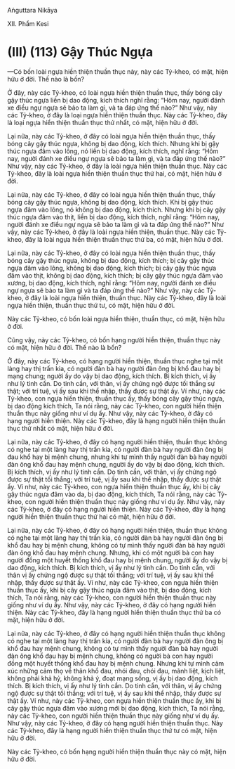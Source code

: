 Aṅguttara Nikāya

XII. Phẩm Kesi

# (III) (113) Gậy Thúc Ngựa

—Có bốn loài ngựa hiền thiện thuần thục này, này các Tỷ-kheo, có mặt, hiện hữu ở đời. Thế nào là bốn?

Ở đây, này các Tỷ-kheo, có loài ngựa hiền thiện thuần thục, thấy bóng cây gậy thúc ngựa liền bị dao động, kích thích nghĩ rằng: “Hôm nay, người đánh xe điều ngự ngựa sẽ bảo ta làm gì, và ta đáp ứng thế nào?” Như vậy, này các Tỷ-kheo, ở đây là loại ngựa hiền thiện thuần thục. Này các Tỷ-kheo, đây là loại ngựa hiền thiện thuần thục thứ nhất, có mặt, hiện hữu ở đời.

Lại nữa, này các Tỷ-kheo, ở đây có loài ngựa hiền thiện thuần thục, thấy bóng cây gậy thúc ngựa, không bị dao động, kích thích. Nhưng khi bị gậy thúc ngựa đâm vào lông, nó liền bị dao động, kích thích, nghĩ rằng: “Hôm nay, người đánh xe điều ngự ngựa sẽ bảo ta làm gì, và ta đáp ứng thế nào?” Như vậy, này các Tỷ-kheo, ở đây là loài ngựa hiền thiện thuần thục. Này các Tỷ-kheo, đây là loài ngựa hiền thiện thuần thục thứ hai, có mặt, hiện hữu ở đời.

Lại nữa, này các Tỷ-kheo, ở đây có loài ngựa hiền thiện thuần thục, thấy bóng cây gậy thúc ngựa, không bị dao động, kích thích. Khi bị gậy thúc ngựa đâm vào lông, nó không bị dao động, kích thích. Nhưng khi bị cây gậy thúc ngựa đâm vào thịt, liền bị dao động, kích thích, nghĩ rằng: “Hôm nay, người đánh xe điều ngự ngựa sẽ bảo ta làm gì và ta đáp ứng thế nào?” Như vậy, này các Tỷ-kheo, ở đây là loài ngựa hiền thiện, thuần thục. Này các Tỷ-kheo, đây là loài ngựa hiền thiện thuần thục thứ ba, có mặt, hiện hữu ở đời.

Lại nữa, này các Tỷ-kheo, ở đây có loài ngựa hiền thiện thuần thục, thấy bóng cây gậy thúc ngựa, không bị dao động, kích thích; bị cây gậy thúc ngựa đâm vào lông, không bị dao động, kích thích; bị cây gậy thúc ngựa đâm vào thịt, không bị dao động, kích thích; bị cây gậy thúc ngựa đâm vào xương, bị dao động, kích thích, nghĩ rằng: “Hôm nay, người đánh xe điều ngự ngựa sẽ bảo ta làm gì và ta đáp ứng thế nào?” Như vậy, này các Tỷ-kheo, ở đây là loài ngựa hiền thiện, thuần thục. Này các Tỷ-kheo, đây là loài ngựa hiền thiện, thuần thục thứ tư, có mặt, hiện hữu ở đời.

Này các Tỷ-kheo, có bốn loài ngựa hiền thiện, thuần thục, có mặt, hiện hữu ở đời.

Cũng vậy, này các Tỷ-kheo, có bốn hạng người hiền thiện, thuần thục này có mặt, hiện hữu ở đời. Thế nào là bốn?

Ở đây, này các Tỷ-kheo, có hạng người hiền thiện, thuần thục nghe tại một làng hay thị trấn kia, có người đàn bà hay người đàn ông bị khổ đau hay bị mạng chung; người ấy do vậy bị dao động, kích thích. Bị kích thích, vị ấy như lý tinh cần. Do tinh cần, với thân, vị ấy chứng ngộ được tối thắng sự thật; với trí tuệ, vị ấy sau khi thể nhập, thấy được sự thật ấy. Ví như, này các Tỷ-kheo, con ngựa hiền thiện, thuần thục ấy, thấy bóng cây gậy thúc ngựa, bị dao động kích thích, Ta nói rằng, này các Tỷ-kheo, con người hiền thiện thuần thục này giống như ví dụ ấy. Như vậy, này các Tỷ-kheo, ở đây có hạng người hiền thiện. Này các Tỷ-kheo, đây là hạng người hiền thiện thuần thục thứ nhất có mặt, hiện hữu ở đời.

Lại nữa, này các Tỷ-kheo, ở đây có hạng người hiền thiện, thuần thục không có nghe tại một làng hay thị trấn kia, có người đàn bà hay người đàn ông bị đau khổ hay bị mệnh chung, nhưng khi tự mình thấy người đàn bà hay người đàn ông khổ đau hay mệnh chung, người ấy do vậy bị dao động, kích thích. Bị kích thích, vị ấy như lý tinh cần. Do tinh cần, với thân, vị ấy chứng ngộ được sự thật tối thắng; với trí tuệ, vị ấy sau khi thể nhập, thấy được sự thật ấy. Ví như, này các Tỷ-kheo, con ngựa hiền thiện thuần thục ấy, khi bị cây gậy thúc ngựa đâm vào da, bị dao động, kích thích, Ta nói rằng, này các Tỷ-kheo, con người hiền thiện thuần thục này giống như ví dụ ấy. Như vậy, này các Tỷ-kheo, ở đây có hạng người hiền thiện. Này các Tỷ-kheo, đây là hạng người hiền thiện thuần thục thứ hai có mặt, hiện hữu ở đời.

Lại nữa, này các Tỷ-kheo, ở đây có hạng người hiền thiện, thuần thục không có nghe tại một làng hay thị trấn kia, có người đàn bà hay người đàn ông bị khổ đau hay bị mệnh chung, không có tự mình thấy người đàn bà hay người đàn ông khổ đau hay mệnh chung. Nhưng, khi có một người bà con hay người đồng một huyết thống khổ đau hay bị mệnh chung, người ấy do vậy bị dao động, kích thích. Bị kích thích, vị ấy như lý tinh cần. Do tinh cần, với thân vị ấy chứng ngộ được sự thật tối thắng; với trí tuệ, vị ấy sau khi thể nhập, thấy được sự thật ấy. Ví như, này các Tỷ-kheo, con ngựa hiền thiện thuần thục ấy, khi bị cây gậy thúc ngựa đâm vào thịt, bị dao động, kích thích, Ta nói rằng, này các Tỷ-kheo, con người hiền thiện thuần thục này giống như ví dụ ấy. Như vậy, này các Tỷ-kheo, ở đây có hạng người hiền thiện. Này các Tỷ-kheo, đây là hạng người hiền thiện thuần thục thứ ba có mặt, hiện hữu ở đời.

Lại nữa, này các Tỷ-kheo, ở đây có hạng người hiền thiện thuần thục không có nghe tại một làng hay thị trấn kia, có người đàn bà hay người đàn ông bị khổ đau hay mệnh chung, không có tự mình thấy người đàn bà hay người đàn ông khổ đau hay bị mệnh chung, không có người bà con hay người đồng một huyết thống khổ đau hay bị mệnh chung. Nhưng khi tự mình cảm xúc những cảm thọ về thân khổ đau, nhói đau, chói đau, mãnh liệt, kịch liệt, không phải khả hỷ, không khả ý, đoạt mạng sống, vị ấy bị dao động, kích thích. Bị kích thích, vị ấy như lý tinh cần. Do tinh cần, với thân, vị ấy chứng ngộ được sự thật tối thắng; với trí tuệ, vị ấy sau khi thể nhập, thấy được sự thật ấy. Ví như, này các Tỷ-kheo, con ngựa hiền thiện thuần thục ấy, khi bị cây gậy thúc ngựa đâm vào xương mới bị dao động, kích thích, Ta nói rằng, này các Tỷ-kheo, con người hiền thiện thuần thục này giống như ví dụ ấy. Như vậy, này các Tỷ-kheo, ở đây có hạng người hiền thiện thuần thục. Này các Tỷ-kheo, đây là hạng người hiền thiện thuần thục thứ tư có mặt, hiện hữu ở đời.

Này các Tỷ-kheo, có bốn hạng người hiền thiện thuần thục này có mặt, hiện hữu ở đời.

